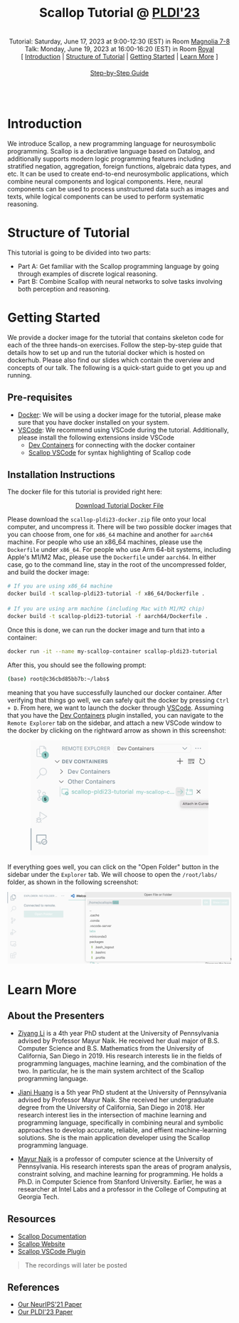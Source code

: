 <center>
  <div style="height: 20px"></div>
  <h1>Scallop Tutorial @ <a href="https://pldi23.sigplan.org" target="_blank">PLDI'23</a></h1>
  <div style="height: 20px"></div>
  <div>
    Tutorial: Saturday, June 17, 2023 at 9:00-12:30 (EST) in Room <a href="https://pldi23.sigplan.org/room/pldi-2023-venue-magnolia-7-8" target="_blank">Magnolia 7-8</a>
  </div>
  <div>
    Talk: Monday, June 19, 2023 at 16:00-16:20 (EST) in Room <a href="https://pldi23.sigplan.org/room/pldi-2023-venue-royal" target="_blank">Royal</a>
  </div>
  <div>
    [
    <a href="#section-0">Introduction</a>
    |
    <a href="#section-1">Structure of Tutorial</a>
    |
    <a href="#section-2">Getting Started</a>
    |
    <a href="#section-3">Learn More</a>
    ]
  </div>
  <div style="height: 20px"></div>
  <a class="link-button big" href="/pldi23/tutorial.html" target="_blank" style="margin-top: 20px">Step-by-Step Guide</a>
  <div style="height: 50px"></div>
</center>

# Introduction

We introduce Scallop, a new programming language for neurosymbolic programming.
Scallop is a declarative language based on Datalog, and additionally supports modern logic programming features including stratified negation, aggregation, foreign functions, algebraic data types, and etc.
It can be used to create end-to-end neurosymbolic applications, which combine neural components and logical components.
Here, neural components can be used to process unstructured data such as images and texts, while logical components can be used to perform systematic reasoning.

# Structure of Tutorial

This tutorial is going to be divided into two parts:
- Part A: Get familiar with the Scallop programming language by going through examples of discrete logical reasoning.
- Part B: Combine Scallop with neural networks to solve tasks involving both perception and reasoning.

# Getting Started

We provide a docker image for the tutorial that contains skeleton code for each of the three hands-on exercises.
Follow the step-by-step guide that details how to set up and run the tutorial docker which is hosted on dockerhub.
Please also find our slides which contain the overview and concepts of our talk. The following is a quick-start guide to get you up and running.

## Pre-requisites

- [Docker](https://www.docker.com): We will be using a docker image for the tutorial, please make sure that you have docker installed on your system.
- [VSCode](https://code.visualstudio.com): We recommend using VSCode during the tutorial. Additionally, please install the following extensions inside VSCode
  - [Dev Containers](https://marketplace.visualstudio.com/items?itemName=ms-vscode-remote.remote-containers) for connecting with the docker container
  - [Scallop VSCode](https://marketplace.visualstudio.com/items?itemName=scallop-lang.scallop) for syntax highlighting of Scallop code

## Installation Instructions

The docker file for this tutorial is provided right here:

<center>
  <a class="link-button big" href="https://drive.google.com/drive/folders/1PzxSlR4EJ-APaTvsgi8A-eC7ffSlA7E9?usp=share_link" target="_blank">Download Tutorial Docker File</a>
</center>

Please download the `scallop-pldi23-docker.zip` file onto your local computer, and uncompress it.
There will be two possible docker images that you can choose from, one for `x86_64` machine and another for `aarch64` machine.
For people who use an x86_64 machines, please use the `Dockerfile` under `x86_64`.
For people who use Arm 64-bit systems, including Apple's M1/M2 Mac, please use the `Dockerfile` under `aarch64`.
In either case, go to the command line, stay in the root of the uncompressed folder, and build the docker image:

``` bash
# If you are using x86_64 machine
docker build -t scallop-pldi23-tutorial -f x86_64/Dockerfile .

# If you are using arm machine (including Mac with M1/M2 chip)
docker build -t scallop-pldi23-tutorial -f aarch64/Dockerfile .
```

Once this is done, we can run the docker image and turn that into a container:

``` bash
docker run -it --name my-scallop-container scallop-pldi23-tutorial
```

After this, you should see the following prompt:

``` bash
(base) root@c36cbd85bb7b:~/labs$
```

meaning that you have successfully launched our docker container.
After verifying that things go well, we can safely quit the docker by pressing `Ctrl + D`.
From here, we want to launch the docker through [VSCode](https://code.visualstudio.com).
Assuming that you have the [Dev Containers](https://marketplace.visualstudio.com/items?itemName=ms-vscode-remote.remote-containers) plugin installed, you can navigate to the `Remote Explorer` tab on the sidebar, and attach a new VSCode window to the docker by clicking on the rightward arrow as shown in this screenshot:

<center>
  <img src="/img/pldi23/loading-docker-in-vscode.png" width="400px" />
</center>

If everything goes well, you can click on the "Open Folder" button in the sidebar under the `Explorer` tab.
We will choose to open the `/root/labs/` folder, as shown in the following screenshot:

<center>
  <img src="/img/pldi23/open-folder-in-vscode.png" width="760px" />
</center>

# Learn More

## About the Presenters

- [Ziyang Li](https://liby99.github.io) is a 4th year PhD student at the University of Pennsylvania advised by Professor Mayur Naik. He received her dual major of B.S. Computer Science and B.S. Mathematics from the University of California, San Diego in 2019. His research interests lie in the fields of programming languages, machine learning, and the combination of the two. In particular, he is the main system architect of the Scallop programming language.

- [Jiani Huang](https://www.cis.upenn.edu/~jianih/) is a 5th year PhD student at the University of Pennsylvania advised by Professor Mayur Naik. She received her undergraduate degree from the University of California, San Diego in 2018. Her research interest lies in the intersection of machine learning and programming language, specifically in combining neural and symbolic approaches to develop accurate, reliable, and effient machine-learning solutions. She is the main application developer using the Scallop programming language.

- [Mayur Naik](https://www.cis.upenn.edu/~mhnaik/) is a professor of computer science at the University of Pennsylvania. His research interests span the areas of program analysis, constraint solving, and machine learning for programming. He holds a Ph.D. in Computer Science from Stanford University. Earlier, he was a researcher at Intel Labs and a professor in the College of Computing at Georgia Tech.

## Resources

* [Scallop Documentation](https://scallop-lang.github.io/doc/index.html)
* [Scallop Website](https://scallop-lang.github.io/)
* [Scallop VSCode Plugin](https://marketplace.visualstudio.com/items?itemName=scallop-lang.scallop)

> The recordings will later be posted

## References

- [Our NeurIPS'21 Paper](https://www.cis.upenn.edu/~mhnaik/papers/neurips21.pdf)
- [Our PLDI'23 Paper](https://dl.acm.org/doi/10.1145/3591280)
